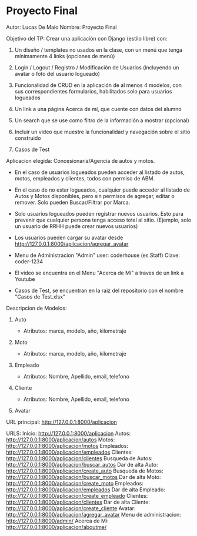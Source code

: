 # Proyecto Final

Autor: Lucas De Maio
Nombre: Proyecto Final

Objetivo del TP:
Crear una aplicación con Django (estilo libre) con:

1. Un diseño / templates no usados en la clase, con un menú que tenga mínimamente 4 links (opciones de menú)
2. Login / Logout / Registro / Modificación de Usuarios (incluyendo un avatar o foto del usuario logueado)
3. Funcionalidad de CRUD en la aplicación de al menos 4 modelos, con sus correspondientes formularios, habilitados solo para usuarios logueados
4. Un link a una página Acerca de mí, que cuente con datos del alumno

5. Un search que se use como filtro de la información a mostrar (opcional)

6. Incluir un video que muestre la funcionalidad y navegación sobre el sitio construido

7. Casos de Test


Aplicacion elegida:
Concesionaria/Agencia de autos y motos.
*   En el caso de usuarios logueados pueden acceder al listado de autos, motos, empleados y clientes, todos con permiso de ABM. 

*   En el caso de no estar logueados, cualquier puede acceder al listado de Autos y Motos disponibles, pero sin permisos de agregar, editar o remover. Solo pueden Buscar/Filtrar por Marca.

*   Solo usuarios logueados pueden registrar nuevos usuarios. Esto para prevenir que cualquier persona tenga acceso total al sitio. (Ejemplo, solo un usuario de RRHH puede crear nuevos usuarios)

*   Los usuarios pueden cargar su avatar desde http://127.0.0.1:8000/aplicacion/agregar_avatar

*  Menu de Administracion "Admin"
    user: coderhouse    (es Staff)
    Clave: coder-1234

* El video se encuentra en el Menu "Acerca de Mi" a traves de un link a Youtube

* Casos de Test, se encuentran en la raiz del repositorio con el nombre "Casos de Test.xlsx"

Descripcion de Modelos:
1. Auto
    * Atributos: marca, modelo, año, kilometraje
2. Moto
    * Atributos: marca, modelo, año, kilometraje
3.  Empleado
    * Atributos: Nombre, Apellido, email, telefono

4. Cliente
    * Atributos: Nombre, Apellido, email, telefono

5. Avatar


URL principal: http://127.0.0.1:8000/aplicacion

URLS:
    Inicio: http://127.0.0.1:8000/aplicacion
    Autos: http://127.0.0.1:8000/aplicacion/autos
    Motos: http://127.0.0.1:8000/aplicacion/motos
    Empleados: http://127.0.0.1:8000/aplicacion/empleados
    Clientes: http://127.0.0.1:8000/aplicacion/clientes
    Busqueda de Autos: http://127.0.0.1:8000/aplicacion/buscar_autos
    Dar de alta Auto: http://127.0.0.1:8000/aplicacion/create_auto
    Busqueda de Motos: http://127.0.0.1:8000/aplicacion/buscar_motos
    Dar de alta Moto: http://127.0.0.1:8000/aplicacion/create_moto
    Empleados: http://127.0.0.1:8000/aplicacion/empleados
    Dar de alta Empleado: http://127.0.0.1:8000/aplicacion/create_empleado
    Clientes: http://127.0.0.1:8000/aplicacion/clientes
    Dar de alta Cliente: http://127.0.0.1:8000/aplicacion/create_cliente
    Avatar: http://127.0.0.1:8000/aplicacion/agregar_avatar
    Menu de administracion: http://127.0.0.1:8000/admin/
    Acerca de Mi: http://127.0.0.1:8000/aplicacion/aboutme/



    




